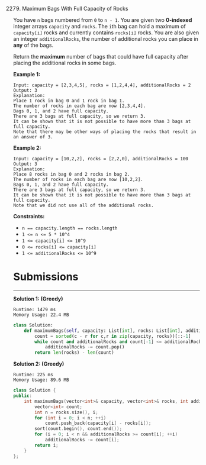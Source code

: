 2279. Maximum Bags With Full Capacity of Rocks

You have `n` bags numbered from `0` to `n - 1`. You are given two **0-indexed** integer arrays `capacity` and `rocks`. The `i`th bag can hold a maximum of `capacity[i]` rocks and currently contains `rocks[i]` rocks. You are also given an integer `additionalRocks`, the number of additional rocks you can place in **any** of the bags.

Return the **maximum** number of bags that could have full capacity after placing the additional rocks in some bags.

 

**Example 1:**
```
Input: capacity = [2,3,4,5], rocks = [1,2,4,4], additionalRocks = 2
Output: 3
Explanation:
Place 1 rock in bag 0 and 1 rock in bag 1.
The number of rocks in each bag are now [2,3,4,4].
Bags 0, 1, and 2 have full capacity.
There are 3 bags at full capacity, so we return 3.
It can be shown that it is not possible to have more than 3 bags at full capacity.
Note that there may be other ways of placing the rocks that result in an answer of 3.
```

**Example 2:**
```
Input: capacity = [10,2,2], rocks = [2,2,0], additionalRocks = 100
Output: 3
Explanation:
Place 8 rocks in bag 0 and 2 rocks in bag 2.
The number of rocks in each bag are now [10,2,2].
Bags 0, 1, and 2 have full capacity.
There are 3 bags at full capacity, so we return 3.
It can be shown that it is not possible to have more than 3 bags at full capacity.
Note that we did not use all of the additional rocks.
```

**Constraints:**

* `n == capacity.length == rocks.length`
* `1 <= n <= 5 * 10^4`
* `1 <= capacity[i] <= 10^9`
* `0 <= rocks[i] <= capacity[i]`
* `1 <= additionalRocks <= 10^9`

# Submissions
---
**Solution 1: (Greedy)**
```
Runtime: 1479 ms
Memory Usage: 22.4 MB
```
```python
class Solution:
    def maximumBags(self, capacity: List[int], rocks: List[int], additionalRocks: int) -> int:
        count = sorted(c - r for c,r in zip(capacity, rocks))[::-1]
        while count and additionalRocks and count[-1] <= additionalRocks:
            additionalRocks -= count.pop()
        return len(rocks) - len(count)
```

**Solution 2: (Greedy)**
```
Runtime: 225 ms
Memory Usage: 89.6 MB
```
```c++
class Solution {
public:
    int maximumBags(vector<int>& capacity, vector<int>& rocks, int additionalRocks) {
        vector<int> count;
        int n = rocks.size(), i;
        for (int i = 0; i < n; ++i) 
            count.push_back(capacity[i] - rocks[i]);
        sort(count.begin(), count.end());
        for (i = 0; i < n && additionalRocks >= count[i]; ++i)
            additionalRocks -= count[i];
        return i;
    }
};
```
